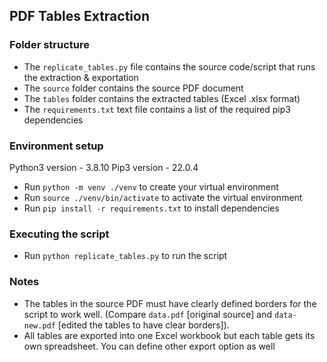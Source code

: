 ## PDF Tables Extraction

### Folder structure
- The `replicate_tables.py` file contains the source code/script that runs the extraction & exportation
- The `source` folder contains the source PDF document
- The `tables` folder contains the extracted tables (Excel .xlsx format)
- The `requirements.txt` text file contains a list of the required pip3 dependencies

### Environment setup
Python3 version - 3.8.10
Pip3 version - 22.0.4

- Run `python -m venv ./venv` to create your virtual environment
- Run `source ./venv/bin/activate` to activate the virtual environment
- Run `pip install -r requirements.txt` to install dependencies

### Executing the script
- Run `python replicate_tables.py` to run the script

### Notes
- The tables in the source PDF must have clearly defined borders for the script to work well. (Compare `data.pdf` [original source] and `data-new.pdf` [edited the tables to have clear borders]).
- All tables are exported into one Excel workbook but each table gets its own spreadsheet. You can define other export option as well 
